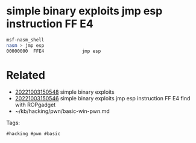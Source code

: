 # simple binary exploits jmp esp instruction FF E4
```bash
msf-nasm_shell
nasm > jmp esp
00000000  FFE4              jmp esp
```

# Related

- [20221003150548](/zet/20221003150548/README.md) simple binary exploits
- [20221003150546](/zet/20221003150546/README.md) simple binary exploits jmp esp instruction FF E4 find with ROPgadget
- ~/kb/hacking/pwn/basic-win-pwn.md

Tags:

    #hacking #pwn #basic 
